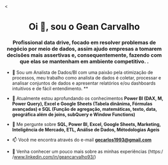 
<<h1 align="center">Oi 👋, sou o Gean Carvalho</h1>
<h3 align="center"> Profissional data drive, focado em resolver problemas de negócio por meio de dados, assim ajudo empresas a tomarem decisões mais assertivas e, consequentemente, fazendo com que elas se mantenham em ambiente competitivo. .</h3>

- 🔭 Sou um Analista de Dados/BI com uma paixão pela otimização de processos, meu trabalho como analista de dados é coletar, processar e analisar conjuntos de dados e apresentar relatórios e/ou dashboards intuitivos e de fácil entendimento. **

- 🌱 Atualmente estou aprofundando os conhecimentos **Power BI (DAX, M, Power Query), Excel e Google Sheets (Tabela dinânima, Fórmulas avançadas) e SQL (Função de agregação, matemáticas, texto, data, geográfica além de joins, subQuery e Window Functions)**

- 💬 Me pergunte sobre **SQL, Power BI, Excel, Google Sheets, Marketing, Inteligência de Mercado, ETL, Análise de Dados, Métodologias Ageis**

- 📫 Você me encontra através do e-mail **gecarlos1993@gmail.com**

- 📄 Venha conhecer um pouco mais sobre as minhas experiências (https:/ /www.linkedin.com/in/geancarvalho93/)




<!---
- Analista de Dados/BI - Logística e Supply Chain | @GCarvalhoDados
- 👋 Olá, sou @GCarvalhoDados, um entusiasta de análise de dados e BI focado em otimizar processos logísticos e aprimorar a cadeia de suprimentos.
- Sou um Analista de Dados/BI com uma paixão pela otimização de processos logísticos e da cadeia de suprimentos. Meu objetivo é aplicar minhas habilidades analíticas e 
melhorar a eficiência operacional em ambientes logísticos e de supply chain. Com experiência em análise de dados, modelagem estatística e visualização de informações, 
estou comprometido em gerar impacto positivo nos processos de negócios.
- 👀 Estou interessado em explorar dados complexos de logística e supply chain para encontrar padrões ocultos, identificar oportunidades de otimização e contribuir para melhorias
  significativas nos processos de negócios. Além disso, estou animado em aprender sobre novas tecnologias e práticas emergentes no campo da análise de dados.
- 🌱 Atualmente estou aprimorando minhas habilidades na interpretação de dados e na aplicação de técnicas analíticas para obter insights que impulsionem melhorias eficazes em 
logística e supply chain. Estou buscando aprofundar meu conhecimento em análises de tendências, detecção de anomalias e identificação de padrões que possam ser aplicados diretamente no contexto da cadeia de suprimentos.
- 💞️ Estou buscando oportunidades para colaborar em projetos que envolvam análise de dados aplicada à logística e supply chain. Estou interessado em fazer parte de equipes multidisciplinares que compartilham a visão de otimizar operações,
  reduzir custos e aprimorar a experiência do cliente por meio de insights baseados em dados.
- 📫 Apoio admistrativo - Logística | SIGA | Brasília, DF | Nov 2020- Ago 2023
- Coleta, limpeza e análise de dados relacionados ao controle de estoque, materiais de expediente e consumo.
- Desenvolvimento de painéis de controle interativos usando Power BI para visualizar e monitorar níveis de estoque, demanda de materiais e padrões de consumo.
- Identificação de oportunidades para otimização do fluxo de materiais, reduzindo atrasos e garantindo um abastecimento eficiente.
- Participação ativa em projetos de automação de processos, integrando dados de consumo e estoque em sistemas de gerenciamento para melhorar a rastreabilidade e agilidade das operações.
- 📫 Almoxarife - Logística | Brasfort | Brasília, DF | Nov 2015 - Nov 2020
- Gestão eficiente do controle de estoque de materiais e suprimentos, garantindo disponibilidade adequada para a produção e operações.
- Coleta, organização e atualização de dados relacionados à entrada e saída de materiais no sistema de gerenciamento de estoque.
- Monitoramento de níveis de estoque para evitar escassez e excessos, contribuindo para a redução de custos operacionais.
- Identificação de padrões de consumo ao longo do tempo, auxiliando na previsão de demanda e reabastecimento oportuno.
- Colaboração com a equipe de compras para ajustar as ordens de compra com base em análises de histórico de consumo e necessidades futuras.
- Utilização de sistemas de informação e planilhas para rastrear e gerenciar itens, permitindo um fluxo de trabalho mais eficiente.
- Participação em projetos de melhoria contínua, onde implementei soluções para otimizar processos de controle de estoque e reduzir o tempo de resposta a solicitações de materiais.

<!---
GCarvalhoDados/GCarvalhoDados is a ✨ special ✨ repository because its `README.md` (this file) appears on your GitHub profile.
You can click the Preview link to take a look at your changes.
--->
